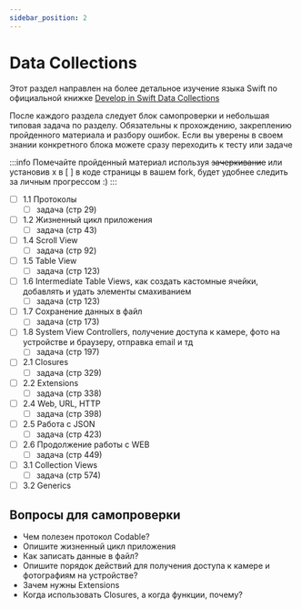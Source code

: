 ```yaml
---
sidebar_position: 2
---
```


# Data Collections

Этот раздел направлен на более детальное изучение языка Swift по официальной книжке [Develop in Swift Data Collections](https://books.apple.com/ru/book/develop-in-swift-fundamentals/id1556365994?l=en)

После каждого раздела следует блок самопроверки и небольшая типовая задача по разделу. Обязательны к прохождению, закреплению пройденного материала и разбору ошибок. Если вы уверены в своем знании конкретного блока можете сразу переходить к тесту или задаче

:::info
Помечайте пройденный материал используя ~~зачеркивание~~ или установив x в [ ] в коде страницы в вашем fork, будет удобнее следить за личным прогрессом :)
:::

- [ ] 1.1 Протоколы 
  - [ ] задача (стр 29)
- [ ] 1.2 Жизненный цикл приложения 
  - [ ] задача (стр 43)
- [ ] 1.4 Scroll View
  - [ ] задача (стр 92)
- [ ] 1.5 Table View
  - [ ] задача (стр 123)
- [ ] 1.6 Intermediate Table Views, как создать кастомные ячейки, добавлять и удать элементы смахиванием
  - [ ] задача (стр 123)
- [ ] 1.7 Сохранение данных в файл
  - [ ] задача (стр 173)
- [ ] 1.8 System View Controllers, получение доступа к камере, фото на устройстве и браузеру, отправка email и тд
  - [ ] задача (стр 197)
- [ ] 2.1 Closures
  - [ ] задача (стр 329)
- [ ] 2.2 Extensions 
  - [ ] задача (стр 338)
- [ ] 2.4 Web, URL, HTTP
  - [ ] задача (стр 398)
- [ ] 2.5 Работа с JSON
  - [ ] задача (стр 423)
- [ ] 2.6 Продолжение работы с WEB
  - [ ] задача (стр 449)
- [ ] 3.1 Collection Views
  - [ ] задача (стр 574)
- [ ] 3.2 Generics

## Вопросы для самопроверки
 - Чем полезен протокол Codable? 
 - Опишите жизненный цикл приложения
 - Как записать данные в файл?
 - Опишите порядок действий для получения доступа к камере и фотографиям на устройстве? 
 - Зачем нужны Extensions
 - Когда использовать Closures, а когда функции, почему? 